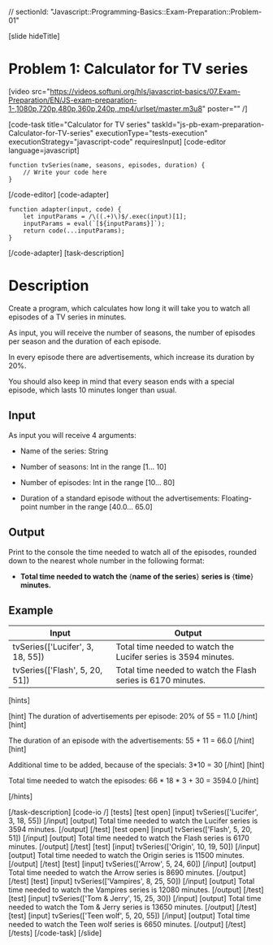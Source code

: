 // sectionId: "Javascript::Programming-Basics::Exam-Preparation::Problem-01"

[slide hideTitle]
# Problem 1: Calculator for TV series

[video src="https://videos.softuni.org/hls/javascript-basics/07.Exam-Preparation/EN/JS-exam-preparation-1-,1080p,720p,480p,360p,240p,.mp4/urlset/master.m3u8" poster="" /]

[code-task title="Calculator for TV series" taskId="js-pb-exam-preparation-Calculator-for-TV-series" executionType="tests-execution" executionStrategy="javascript-code" requiresInput]
[code-editor language=javascript]
```
function tvSeries(name, seasons, episodes, duration) {
	// Write your code here
}
```
[/code-editor]
[code-adapter]
```
function adapter(input, code) {
    let inputParams = /\((.+)\)$/.exec(input)[1];
    inputParams = eval(`[${inputParams}]`);
    return code(...inputParams);
}
```
[/code-adapter]
[task-description]
# Description

Create a program, which calculates how long it will take you to watch all episodes of a TV series in minutes.

As input, you will receive the number of seasons, the number of episodes per season and the duration of each episode.

In every episode there are advertisements, which increase its duration by 20\%.

You should also keep in mind that every season ends with a special episode, which lasts 10 minutes longer than usual.

## Input
As input you will receive 4 arguments:

- Name of the series: String

- Number of seasons: Int in the range \[1… 10\]

- Number of episodes: Int in the range \[10… 80\]

- Duration of a standard episode without the advertisements: Floating-point number in the range \[40.0… 65.0\]

## Output
Print to the console the time needed to watch all of the episodes, rounded down to the nearest whole number in the following format:

- **Total time needed to watch the** \{**name of the series**\} **series is** \{**time**\} **minutes.**

## Example
| **Input** | **Output** |
| --- | --- |
|tvSeries(['Lucifer', 3, 18, 55])| Total time needed to watch the Lucifer series is 3594 minutes.|
|tvSeries(['Flash', 5, 20, 51])| Total time needed to watch the Flash series is 6170 minutes.|

[hints]

[hint]
The duration of advertisements per episode: 20\% of 55 \= 11.0
[/hint]
[hint]

The duration of an episode with the advertisements: 55 \+ 11 \= 66.0
[/hint]
[hint]

Additional time to be added, because of the specials: 3\*10 \= 30
[/hint]
[hint]

Total time needed to watch the episodes: 66 \* 18 \* 3 \+ 30 = 3594.0
[/hint]

[/hints]

[/task-description]
[code-io /]
[tests]
[test open]
[input]
tvSeries(['Lucifer', 3, 18, 55])
[/input]
[output]
Total time needed to watch the Lucifer series is 3594 minutes.
[/output]
[/test]
[test open]
[input]
tvSeries(['Flash', 5, 20, 51])
[/input]
[output]
Total time needed to watch the Flash series is 6170 minutes.
[/output]
[/test]
[test]
[input]
tvSeries(['Origin', 10, 19, 50])
[/input]
[output]
Total time needed to watch the Origin series is 11500 minutes.
[/output]
[/test]
[test]
[input]
tvSeries(['Arrow', 5, 24, 60])
[/input]
[output]
Total time needed to watch the Arrow series is 8690 minutes.
[/output]
[/test]
[test]
[input]
tvSeries(['Vampires', 8, 25, 50])
[/input]
[output]
Total time needed to watch the Vampires series is 12080 minutes.
[/output]
[/test]
[test]
[input]
tvSeries(['Tom & Jerry', 15, 25, 30])
[/input]
[output]
Total time needed to watch the Tom & Jerry series is 13650 minutes.
[/output]
[/test]
[test]
[input]
tvSeries(['Teen wolf', 5, 20, 55])
[/input]
[output]
Total time needed to watch the Teen wolf series is 6650 minutes.
[/output]
[/test]
[/tests]
[/code-task]
[/slide]
